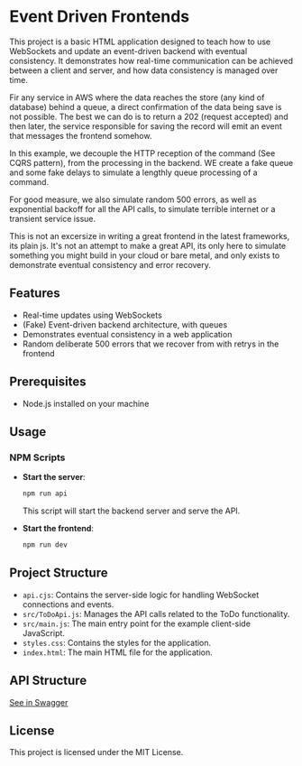 # Event Driven Frontends

This project is a basic HTML application designed to teach how to use WebSockets and update an event-driven backend with eventual consistency. It demonstrates how real-time communication can be achieved between a client and server, and how data consistency is managed over time.

Fir any service in AWS where the data reaches the store (any kind of database) behind a queue, a direct confirmation of the data being save is not possible. The best we can do is to return a 202 (request accepted) and then later, the service responsible for saving the record will emit an event that messages the frontend somehow.

In this example, we decouple the HTTP reception of the command (See CQRS pattern), from the processing in the backend. WE create a fake queue and some fake delays to simulate a lengthly queue processing of a command.

For good measure, we also simulate random 500 errors, as well as exponential backoff for all the API calls, to simulate terrible internet or a transient service issue.

This is not an excersize in writing a great frontend in the latest frameworks, its plain js. It's not an attempt to make a great API, its only here to simulate something you might build in your cloud or bare metal, and only exists to demonstrate eventual consistency and error recovery.

## Features

- Real-time updates using WebSockets
- (Fake) Event-driven backend architecture, with queues
- Demonstrates eventual consistency in a web application
- Random deliberate 500 errors that we recover from with retrys in the frontend

## Prerequisites

- Node.js installed on your machine

## Usage

### NPM Scripts

- **Start the server**: 

  ```bash
  npm run api
  ```

  This script will start the backend server and serve the API.

- **Start the frontend**: 

  ```bash
  npm run dev
  ```

## Project Structure

- `api.cjs`: Contains the server-side logic for handling WebSocket connections and events.
- `src/ToDoApi.js`: Manages the API calls related to the ToDo functionality.
- `src/main.js`: The main entry point for the example client-side JavaScript.
- `styles.css`: Contains the styles for the application.
- `index.html`: The main HTML file for the application.

## API Structure

[See in Swagger](https://petstore.swagger.io/?url=https://raw.githubusercontent.com/leenattress/event-driven-frontend-example/refs/heads/main/openapi.yml)

## License

This project is licensed under the MIT License.